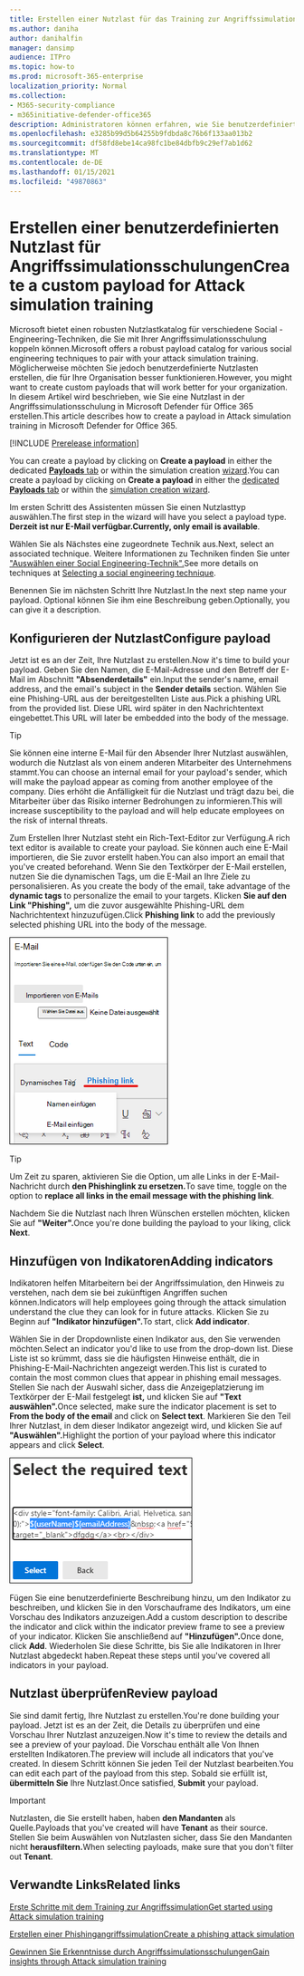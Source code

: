 ```yaml
---
title: Erstellen einer Nutzlast für das Training zur Angriffssimulation
ms.author: daniha
author: danihalfin
manager: dansimp
audience: ITPro
ms.topic: how-to
ms.prod: microsoft-365-enterprise
localization_priority: Normal
ms.collection:
- M365-security-compliance
- m365initiative-defender-office365
description: Administratoren können erfahren, wie Sie benutzerdefinierte Nutzlasten für das Training zur Angriffssimulation in Microsoft Defender für Office 365 erstellen.
ms.openlocfilehash: e3285b99d5b64255b9fdbda8c76b6f133aa013b2
ms.sourcegitcommit: df58fd8ebe14ca98fc1be84dbfb9c29ef7ab1d62
ms.translationtype: MT
ms.contentlocale: de-DE
ms.lasthandoff: 01/15/2021
ms.locfileid: "49870863"
---
```

# <a name="create-a-custom-payload-for-attack-simulation-training"></a><span data-ttu-id="a8552-103">Erstellen einer benutzerdefinierten Nutzlast für Angriffssimulationsschulungen</span><span class="sxs-lookup"><span data-stu-id="a8552-103">Create a custom payload for Attack simulation training</span></span>

<span data-ttu-id="a8552-104">Microsoft bietet einen robusten Nutzlastkatalog für verschiedene Social -Engineering-Techniken, die Sie mit Ihrer Angriffssimulationsschulung koppeln können.</span><span class="sxs-lookup"><span data-stu-id="a8552-104">Microsoft offers a robust payload catalog for various social engineering techniques to pair with your attack simulation training.</span></span> <span data-ttu-id="a8552-105">Möglicherweise möchten Sie jedoch benutzerdefinierte Nutzlasten erstellen, die für Ihre Organisation besser funktionieren.</span><span class="sxs-lookup"><span data-stu-id="a8552-105">However, you might want to create custom payloads that will work better for your organization.</span></span> <span data-ttu-id="a8552-106">In diesem Artikel wird beschrieben, wie Sie eine Nutzlast in der Angriffssimulationsschulung in Microsoft Defender für Office 365 erstellen.</span><span class="sxs-lookup"><span data-stu-id="a8552-106">This article describes how to create a payload in Attack simulation training in Microsoft Defender for Office 365.</span></span>

[!INCLUDE [Prerelease information](../includes/prerelease.md)]

<span data-ttu-id="a8552-107">You can create a payload by clicking on **Create a payload** in either the dedicated [ **Payloads** tab](https://security.microsoft.com/attacksimulator?viewid=payload) or within the simulation creation [wizard](attack-simulation-training.md#selecting-a-payload).</span><span class="sxs-lookup"><span data-stu-id="a8552-107">You can create a payload by clicking on **Create a payload** in either the [dedicated **Payloads** tab](https://security.microsoft.com/attacksimulator?viewid=payload) or within the [simulation creation wizard](attack-simulation-training.md#selecting-a-payload).</span></span>

<span data-ttu-id="a8552-108">Im ersten Schritt des Assistenten müssen Sie einen Nutzlasttyp auswählen.</span><span class="sxs-lookup"><span data-stu-id="a8552-108">The first step in the wizard will have you select a payload type.</span></span> <span data-ttu-id="a8552-109">**Derzeit ist nur E-Mail verfügbar.**</span><span class="sxs-lookup"><span data-stu-id="a8552-109">**Currently, only email is available**.</span></span>

<span data-ttu-id="a8552-110">Wählen Sie als Nächstes eine zugeordnete Technik aus.</span><span class="sxs-lookup"><span data-stu-id="a8552-110">Next, select an associated technique.</span></span> <span data-ttu-id="a8552-111">Weitere Informationen zu Techniken finden Sie unter ["Auswählen einer Social Engineering-Technik".](attack-simulation-training.md#selecting-a-social-engineering-technique)</span><span class="sxs-lookup"><span data-stu-id="a8552-111">See more details on techniques at [Selecting a social engineering technique](attack-simulation-training.md#selecting-a-social-engineering-technique).</span></span>

<span data-ttu-id="a8552-112">Benennen Sie im nächsten Schritt Ihre Nutzlast.</span><span class="sxs-lookup"><span data-stu-id="a8552-112">In the next step name your payload.</span></span> <span data-ttu-id="a8552-113">Optional können Sie ihm eine Beschreibung geben.</span><span class="sxs-lookup"><span data-stu-id="a8552-113">Optionally, you can give it a description.</span></span>

## <a name="configure-payload"></a><span data-ttu-id="a8552-114">Konfigurieren der Nutzlast</span><span class="sxs-lookup"><span data-stu-id="a8552-114">Configure payload</span></span>

<span data-ttu-id="a8552-115">Jetzt ist es an der Zeit, Ihre Nutzlast zu erstellen.</span><span class="sxs-lookup"><span data-stu-id="a8552-115">Now it's time to build your payload.</span></span> <span data-ttu-id="a8552-116">Geben Sie den Namen, die E-Mail-Adresse und den Betreff der E-Mail im Abschnitt **"Absenderdetails"** ein.</span><span class="sxs-lookup"><span data-stu-id="a8552-116">Input the sender's name, email address, and the email's subject in the **Sender details** section.</span></span> <span data-ttu-id="a8552-117">Wählen Sie eine Phishing-URL aus der bereitgestellten Liste aus.</span><span class="sxs-lookup"><span data-stu-id="a8552-117">Pick a phishing URL from the provided list.</span></span> <span data-ttu-id="a8552-118">Diese URL wird später in den Nachrichtentext eingebettet.</span><span class="sxs-lookup"><span data-stu-id="a8552-118">This URL will later be embedded into the body of the message.</span></span>

> [!TIP]
> <span data-ttu-id="a8552-119">Sie können eine interne E-Mail für den Absender Ihrer Nutzlast auswählen, wodurch die Nutzlast als von einem anderen Mitarbeiter des Unternehmens stammt.</span><span class="sxs-lookup"><span data-stu-id="a8552-119">You can choose an internal email for your payload's sender, which will make the payload appear as coming from another employee of the company.</span></span> <span data-ttu-id="a8552-120">Dies erhöht die Anfälligkeit für die Nutzlast und trägt dazu bei, die Mitarbeiter über das Risiko interner Bedrohungen zu informieren.</span><span class="sxs-lookup"><span data-stu-id="a8552-120">This will increase susceptibility to the payload and will help educate employees on the risk of internal threats.</span></span>

<span data-ttu-id="a8552-121">Zum Erstellen Ihrer Nutzlast steht ein Rich-Text-Editor zur Verfügung.</span><span class="sxs-lookup"><span data-stu-id="a8552-121">A rich text editor is available to create your payload.</span></span> <span data-ttu-id="a8552-122">Sie können auch eine E-Mail importieren, die Sie zuvor erstellt haben.</span><span class="sxs-lookup"><span data-stu-id="a8552-122">You can also import an email that you've created beforehand.</span></span> <span data-ttu-id="a8552-123">Wenn Sie den Textkörper der E-Mail erstellen, nutzen Sie die dynamischen Tags, um die E-Mail an Ihre Ziele zu personalisieren. </span><span class="sxs-lookup"><span data-stu-id="a8552-123">As you create the body of the email, take advantage of the **dynamic tags** to personalize the email to your targets.</span></span> <span data-ttu-id="a8552-124">Klicken **Sie auf den Link "Phishing",** um die zuvor ausgewählte Phishing-URL dem Nachrichtentext hinzuzufügen.</span><span class="sxs-lookup"><span data-stu-id="a8552-124">Click **Phishing link** to add the previously selected phishing URL into the body of the message.</span></span>

![Phishinglink und dynamische Tags, die in der Nutzlasterstellung für Microsoft Defender für Office 365 hervorgehoben sind](../../media/attack-sim-preview-payload-email-body.png)

> [!TIP]
> <span data-ttu-id="a8552-126">Um Zeit zu sparen, aktivieren Sie die Option, um alle Links in der E-Mail-Nachricht durch **den Phishinglink zu ersetzen.**</span><span class="sxs-lookup"><span data-stu-id="a8552-126">To save time, toggle on the option to **replace all links in the email message with the phishing link**.</span></span>

<span data-ttu-id="a8552-127">Nachdem Sie die Nutzlast nach Ihren Wünschen erstellen möchten, klicken Sie auf **"Weiter".**</span><span class="sxs-lookup"><span data-stu-id="a8552-127">Once you're done building the payload to your liking, click **Next**.</span></span>

## <a name="adding-indicators"></a><span data-ttu-id="a8552-128">Hinzufügen von Indikatoren</span><span class="sxs-lookup"><span data-stu-id="a8552-128">Adding indicators</span></span>

<span data-ttu-id="a8552-129">Indikatoren helfen Mitarbeitern bei der Angriffssimulation, den Hinweis zu verstehen, nach dem sie bei zukünftigen Angriffen suchen können.</span><span class="sxs-lookup"><span data-stu-id="a8552-129">Indicators will help employees going through the attack simulation understand the clue they can look for in future attacks.</span></span> <span data-ttu-id="a8552-130">Klicken Sie zu Beginn auf **"Indikator hinzufügen".**</span><span class="sxs-lookup"><span data-stu-id="a8552-130">To start, click **Add indicator**.</span></span>

<span data-ttu-id="a8552-131">Wählen Sie in der Dropdownliste einen Indikator aus, den Sie verwenden möchten.</span><span class="sxs-lookup"><span data-stu-id="a8552-131">Select an indicator you'd like to use from the drop-down list.</span></span> <span data-ttu-id="a8552-132">Diese Liste ist so krümmt, dass sie die häufigsten Hinweise enthält, die in Phishing-E-Mail-Nachrichten angezeigt werden.</span><span class="sxs-lookup"><span data-stu-id="a8552-132">This list is curated to contain the most common clues that appear in phishing email messages.</span></span> <span data-ttu-id="a8552-133">Stellen Sie nach der Auswahl sicher, dass die Anzeigeplatzierung im Textkörper der E-Mail festgelegt **ist,** und klicken Sie auf **"Text auswählen".**</span><span class="sxs-lookup"><span data-stu-id="a8552-133">Once selected, make sure the indicator placement is set to **From the body of the email** and click on **Select text**.</span></span> <span data-ttu-id="a8552-134">Markieren Sie den Teil Ihrer Nutzlast, in dem dieser Indikator angezeigt wird, und klicken Sie auf **"Auswählen".**</span><span class="sxs-lookup"><span data-stu-id="a8552-134">Highlight the portion of your payload where this indicator appears and click **Select**.</span></span>

![Hervorgehobener Text im Nachrichtentext, der einem Indikator im Angriffssimulationstraining hinzugefügt werden soll](../../media/attack-sim-preview-select-text.png)

<span data-ttu-id="a8552-136">Fügen Sie eine benutzerdefinierte Beschreibung hinzu, um den Indikator zu beschreiben, und klicken Sie in den Vorschauframe des Indikators, um eine Vorschau des Indikators anzuzeigen.</span><span class="sxs-lookup"><span data-stu-id="a8552-136">Add a custom description to describe the indicator and click within the indicator preview frame to see a preview of your indicator.</span></span> <span data-ttu-id="a8552-137">Klicken Sie anschließend auf **"Hinzufügen".**</span><span class="sxs-lookup"><span data-stu-id="a8552-137">Once done, click **Add**.</span></span> <span data-ttu-id="a8552-138">Wiederholen Sie diese Schritte, bis Sie alle Indikatoren in Ihrer Nutzlast abgedeckt haben.</span><span class="sxs-lookup"><span data-stu-id="a8552-138">Repeat these steps until you've covered all indicators in your payload.</span></span>

## <a name="review-payload"></a><span data-ttu-id="a8552-139">Nutzlast überprüfen</span><span class="sxs-lookup"><span data-stu-id="a8552-139">Review payload</span></span>

<span data-ttu-id="a8552-140">Sie sind damit fertig, Ihre Nutzlast zu erstellen.</span><span class="sxs-lookup"><span data-stu-id="a8552-140">You're done building your payload.</span></span> <span data-ttu-id="a8552-141">Jetzt ist es an der Zeit, die Details zu überprüfen und eine Vorschau Ihrer Nutzlast anzuzeigen.</span><span class="sxs-lookup"><span data-stu-id="a8552-141">Now it's time to review the details and see a preview of your payload.</span></span> <span data-ttu-id="a8552-142">Die Vorschau enthält alle Von Ihnen erstellten Indikatoren.</span><span class="sxs-lookup"><span data-stu-id="a8552-142">The preview will include all indicators that you've created.</span></span> <span data-ttu-id="a8552-143">In diesem Schritt können Sie jeden Teil der Nutzlast bearbeiten.</span><span class="sxs-lookup"><span data-stu-id="a8552-143">You can edit each part of the payload from this step.</span></span> <span data-ttu-id="a8552-144">Sobald sie erfüllt ist, **übermitteln Sie** Ihre Nutzlast.</span><span class="sxs-lookup"><span data-stu-id="a8552-144">Once satisfied, **Submit** your payload.</span></span>

> [!IMPORTANT]
> <span data-ttu-id="a8552-145">Nutzlasten, die Sie erstellt haben, haben **den Mandanten** als Quelle.</span><span class="sxs-lookup"><span data-stu-id="a8552-145">Payloads that you've created will have **Tenant** as their source.</span></span> <span data-ttu-id="a8552-146">Stellen Sie beim Auswählen von Nutzlasten sicher, dass Sie den Mandanten nicht **herausfiltern.**</span><span class="sxs-lookup"><span data-stu-id="a8552-146">When selecting payloads, make sure that you don't filter out **Tenant**.</span></span>

## <a name="related-links"></a><span data-ttu-id="a8552-147">Verwandte Links</span><span class="sxs-lookup"><span data-stu-id="a8552-147">Related links</span></span>

[<span data-ttu-id="a8552-148">Erste Schritte mit dem Training zur Angriffssimulation</span><span class="sxs-lookup"><span data-stu-id="a8552-148">Get started using Attack simulation training</span></span>](attack-simulation-training-get-started.md)

[<span data-ttu-id="a8552-149">Erstellen einer Phishingangriffssimulation</span><span class="sxs-lookup"><span data-stu-id="a8552-149">Create a phishing attack simulation</span></span>](attack-simulation-training.md)

[<span data-ttu-id="a8552-150">Gewinnen Sie Erkenntnisse durch Angriffssimulationsschulungen</span><span class="sxs-lookup"><span data-stu-id="a8552-150">Gain insights through Attack simulation training</span></span>](attack-simulation-training-insights.md)
